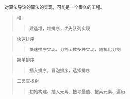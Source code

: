 对算法导论的算法的实现，可能是一个很久的工程。
>堆  
>>建造堆，堆排序，优先队列实现  


>快速排序  
>>快速排序实现，分割函数多种实现，随机化分割  

>简单排序   
>>插入排序，冒泡排序，选择排序   

>二叉查找树  
>>初始构建、插入元素、搜寻最值、搜索元素、遍历   

